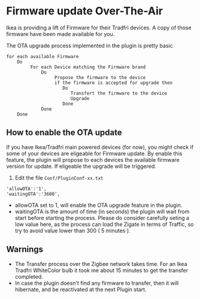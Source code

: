 # Firmware update Over-The-Air

Ikea is providing a lift of Firmware for their Tradfri devices. A copy of those firmware have been made available for you.

The OTA upgrade process implemented in the plugin is pretty basic

```
for each available Firmware
    Do
         For each Device matching the Firmware brand
             Do
                  Propose the firmware to the device
                  if the firmware is accepted for upgrade then
                     Do 
                        Transfert the firmware to the device
                        Upgrade
                     Done
             Done
    Done
```  

## How to enable the OTA update

If you have Ikea/Tradfri main powered devices (for now), you might check if some of your devices are eligeable for Firmware update.
By enable this feature, the plugin will propose to each devices the available firmware version for update. If eligeable the upgrade will be triggered.

1. Edit the file `Conf/PluginConf-xx.txt`

  ```
  'allowOTA':'1',
  'waitingOTA':'3600',
  ```

  * allowOTA set to 1, will enable the OTA upgrade feature in the plugin.
  * waitingOTA is the amount of time (in seconds) the plugin will wait from start before starting the process. Please do consider carefully seting a low value here, as the process can load the Zigate in terms of Traffic, so try to avoid value lower than 300 ( 5 minutes ).
  
  
  
## Warnings

* The Transfer process over the Zigbee network takes time. For an Ikea Tradfri WhiteColor bulb it took me about 15 minutes to get the transfer completed.
* In case the plugin doesn't find any firmware to transfer, then it will hibernate, and be reactivated at the next Plugin start.

